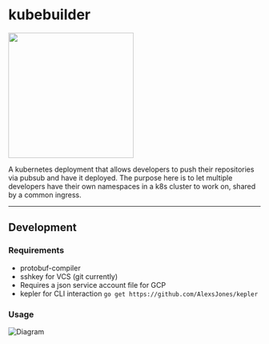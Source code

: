 # kubebuilder
<img src=https://i.imgur.com/xxDRsik.jpg width="250" />


A kubernetes deployment that allows developers to push their repositories via pubsub and have it deployed.
The purpose here is to let multiple developers have their own namespaces in a k8s cluster to work on, shared by a common ingress.

---

## Development

### Requirements

- protobuf-compiler
- sshkey for VCS (git currently)
- Requires a json service account file for GCP 
- kepler for CLI interaction `go get https://github.com/AlexsJones/kepler`


### Usage

![Diagram](https://i.imgur.com/Ukf7vF2.jpg)

